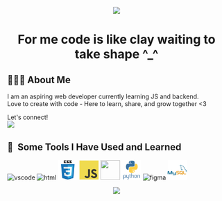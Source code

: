 <p align="center">
  <img src = "https://capsule-render.vercel.app/api?type=waving&height=100&color=0:f3ede1,100:d6c29b&text=Heyy!&fontColor=ffffff">
</p>
<h1 align="center">For me code is like clay waiting to take shape ^_^</h1>
<!-- <h1 align="center">Here to learn, share, and grow together ^_^</h1> -->

<h2>👩🏽‍💻 About Me</h2>
<p>
  I am an aspiring web developer currently learning JS and backend.<br>
  Love to create with code - Here to learn, share, and grow together <3
</p>

<p>Let's connect!<br>
<a href="https://www.linkedin.com/in/nazeeha-kb/">
  <img height="50" src="https://user-images.githubusercontent.com/46517096/166973395-19676cd8-f8ec-4abf-83ff-da8243505b82.png"/>
</a>
</p>

<h2>🔨 &nbsp;Some Tools I Have Used and Learned</h2>
<p align="left">
  <img src="https://cdn.jsdelivr.net/gh/devicons/devicon/icons/vscode/vscode-original.svg" alt="vscode" width="45" height="45"/>
  <img src="https://cdn.jsdelivr.net/gh/devicons/devicon/icons/html5/html5-original.svg" alt="html" width="45" height="45"/>
  <img src="https://raw.githubusercontent.com/devicons/devicon/master/icons/css3/css3-original-wordmark.svg" alt="css3" width="45" height="45" />
  <img src="https://raw.githubusercontent.com/devicons/devicon/master/icons/javascript/javascript-original.svg" alt="javascript" width="45" height="45" />
  <img src="https://cdn.jsdelivr.net/gh/devicons/devicon@latest/icons/bootstrap/bootstrap-original-wordmark.svg" width="45" height="45" />
  <img src="https://raw.githubusercontent.com/devicons/devicon/master/icons/python/python-original-wordmark.svg" alt="python" width="45" height="45"/>
  <img src="https://cdn.jsdelivr.net/gh/devicons/devicon/icons/figma/figma-original.svg" alt="figma" width="45" height="45"/>   
  <img src="https://raw.githubusercontent.com/devicons/devicon/master/icons/mysql/mysql-original-wordmark.svg" alt="mysql" width="45" height="45" />
</p>
<p align="center">
  <img src="https://capsule-render.vercel.app/api?type=waving&height=100&section=footer&color=0:f3ede1,100:d6c29b&fontColor=ffffff"/>
</p>
